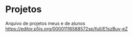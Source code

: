 # Projetos
Arquivo de projetos meus e de alunos
https://editor.p5js.org/00001116588572sp/full/E1szBuv-eZ
